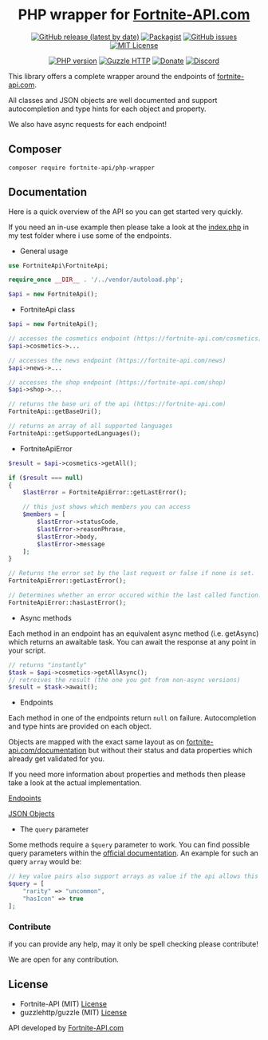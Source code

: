 <div align="center">

# PHP wrapper for [Fortnite-API.com](https://fortnite-api.com)

[![GitHub release (latest by date)](https://img.shields.io/github/v/release/Fortnite-API/php-wrapper?logo=github)](https://github.com/Fortnite-API/php-wrapper/releases) [![Packagist](https://img.shields.io/packagist/dt/fortnite-api/php-wrapper)](https://packagist.org/packages/fortnite-api/php-wrapper) [![GitHub issues](https://img.shields.io/github/issues/Fortnite-API/php-wrapper?logo=github)](https://github.com/Fortnite-API/php-wrapper/issues) [![MIT License](https://img.shields.io/github/license/Fortnite-API/php-wrapper)](https://github.com/Fortnite-API/php-wrapper/blob/master/LICENSE)

[![PHP version](https://img.shields.io/packagist/php-v/fortnite-api/php-wrapper?logo=php)](https://www.php.net/) [![Guzzle HTTP](https://img.shields.io/badge/requires-guzzlehttp%2Fguzzle-blue)](https://github.com/guzzle/guzzle) [![Donate](https://img.shields.io/badge/donate-PayPal-blue.svg?logo=paypal)](https://fortnite-api.com/paypal) [![Discord](https://discordapp.com/api/guilds/621452110558527502/widget.png?style=shield)](https://fortnite-api.com/discord)

</div>

This library offers a complete wrapper around the endpoints of [fortnite-api.com](https://fortnite-api.com).

All classes and JSON objects are well documented and support autocompletion and type hints for each object and property.

We also have async requests for each endpoint!

## Composer

    composer require fortnite-api/php-wrapper

## Documentation

Here is a quick overview of the API so you can get started very quickly.

If you need an in-use example then please take a look at the [index.php](https://github.com/Fortnite-API/php-wrapper/blob/master/test/index.php) in my test folder where i use some of the endpoints.

- General usage

```php
use FortniteApi\FortniteApi;

require_once __DIR__ . '/../vendor/autoload.php';

$api = new FortniteApi();
```

- FortniteApi class

```php
$api = new FortniteApi();

// accesses the cosmetics endpoint (https://fortnite-api.com/cosmetics)
$api->cosmetics->...

// accesses the news endpoint (https://fortnite-api.com/news)
$api->news->...

// accesses the shop endpoint (https://fortnite-api.com/shop)
$api->shop->...
```

```php
// returns the base uri of the api (https://fortnite-api.com)
FortniteApi::getBaseUri();

// returns an array of all supported languages
FortniteApi::getSupportedLanguages();
```

- FortniteApiError

```php
$result = $api->cosmetics->getAll();

if ($result === null)
{
    $lastError = FortniteApiError::getLastError();

    // this just shows which members you can access
    $members = [
        $lastError->statusCode,
        $lastError->reasonPhrase,
        $lastError->body,
        $lastError->message
    ];
}
```

```php
// Returns the error set by the last request or false if none is set.
FortniteApiError::getLastError();

// Determines whether an error occured within the last called function.
FortniteApiError::hasLastError();
```

- Async methods

Each method in an endpoint has an equivalent async method (i.e. getAsync) which returns an awaitable task. You can await the response at any point in your script.

```php
// returns "instantly"
$task = $api->cosmetics->getAllAsync();
// retreives the result (the one you get from non-async versions)
$result = $task->await();
```

- Endpoints

Each method in one of the endpoints return `null` on failure.
Autocompletion and type hints are provided on each object.

Objects are mapped with the exact same layout as on [fortnite-api.com/documentation](https://fortnite-api.com/documentation) but without their status and data properties which already get validated for you.

If you need more information about properties and methods then please take a look at the actual implementation.

[Endpoints](https://github.com/Fortnite-API/php-wrapper/tree/master/src/Components/Endpoints)

[JSON Objects](https://github.com/Fortnite-API/php-wrapper/tree/master/src/Components/Objects)

- The `query` parameter

Some methods require a `$query` parameter to work.
You can find possible query parameters within the [official documentation](https://fortnite-api.com/documentation).
An example for such an query `array` would be:

```php
// key value pairs also support arrays as value if the api allows this
$query = [
    "rarity" => "uncommon",
    "hasIcon" => true
];
```

### Contribute

if you can provide any help, may it only be spell checking please contribute!

We are open for any contribution.

## License

- Fortnite-API (MIT) [License](https://github.com/Fortnite-API/php-wrapper/blob/master/LICENSE "MIT License")
- guzzlehttp/guzzle (MIT) [License](https://github.com/guzzle/guzzle/blob/master/LICENSE "MIT License")

API developed by [Fortnite-API.com](https://fortnite-api.com/about)

